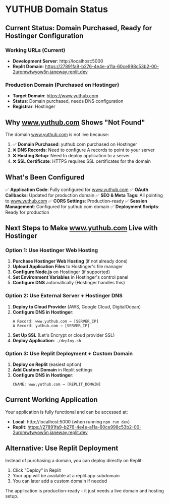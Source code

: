 # YUTHUB Domain Status

## Current Status: Domain Purchased, Ready for Hostinger Configuration

### Working URLs (Current)

- **Development Server**: http://localhost:5000
- **Replit Domain**: https://27891fa9-b276-4e4e-a11a-60ce998c53b2-00-2uromwtwyow5n.janeway.replit.dev

### Production Domain (Purchased on Hostinger)

- **Target Domain**: https://www.yuthub.com
- **Status**: Domain purchased, needs DNS configuration
- **Registrar**: Hostinger

## Why www.yuthub.com Shows "Not Found"

The domain www.yuthub.com is not live because:

1. ✅ **Domain Purchased**: yuthub.com purchased on Hostinger
2. ❌ **DNS Records**: Need to configure A records to point to your server
3. ❌ **Hosting Setup**: Need to deploy application to a server
4. ❌ **SSL Certificate**: HTTPS requires SSL certificates for the domain

## What's Been Configured

✅ **Application Code**: Fully configured for www.yuthub.com
✅ **OAuth Callbacks**: Updated for production domain
✅ **SEO & Meta Tags**: All pointing to www.yuthub.com
✅ **CORS Settings**: Production-ready
✅ **Session Management**: Configured for yuthub.com domain
✅ **Deployment Scripts**: Ready for production

## Next Steps to Make www.yuthub.com Live with Hostinger

### Option 1: Use Hostinger Web Hosting

1. **Purchase Hostinger Web Hosting** (if not already done)
2. **Upload Application Files** to Hostinger's file manager
3. **Configure Node.js** on Hostinger (if supported)
4. **Set Environment Variables** in Hostinger's control panel
5. **Configure DNS** automatically (Hostinger handles this)

### Option 2: Use External Server + Hostinger DNS

1. **Deploy to Cloud Provider** (AWS, Google Cloud, DigitalOcean)
2. **Configure DNS in Hostinger**:
   ```
   A Record: www.yuthub.com → [SERVER_IP]
   A Record: yuthub.com → [SERVER_IP]
   ```
3. **Set Up SSL** (Let's Encrypt or cloud provider SSL)
4. **Deploy Application**: `./deploy.sh`

### Option 3: Use Replit Deployment + Custom Domain

1. **Deploy on Replit** (easiest option)
2. **Add Custom Domain** in Replit settings
3. **Configure DNS in Hostinger**:
   ```
   CNAME: www.yuthub.com → [REPLIT_DOMAIN]
   ```

## Current Working Application

Your application is fully functional and can be accessed at:

- **Local**: http://localhost:5000 (when running `npm run dev`)
- **Replit**: https://27891fa9-b276-4e4e-a11a-60ce998c53b2-00-2uromwtwyow5n.janeway.replit.dev

## Alternative: Use Replit Deployment

Instead of purchasing a domain, you can deploy directly on Replit:

1. Click "Deploy" in Replit
2. Your app will be available at a replit.app subdomain
3. You can later add a custom domain if needed

The application is production-ready - it just needs a live domain and hosting setup.
